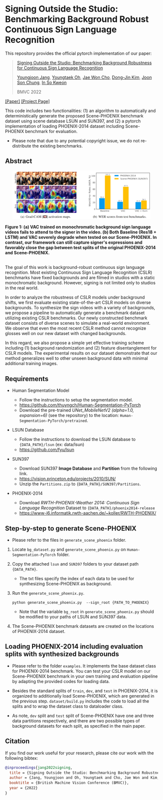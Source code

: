 
# Signing Outside the Studio: Benchmarking Background Robust Continuous Sign Language Recognition

This repository provides the official pytorch implementation of our paper:

> [Signing Outside the Studio: Benchmarking Background Robustness for Continuous Sign Language Recognition](https://arxiv.org/abs/2211.00448) 
>
> [Youngjoon Jang](https://art-jang.github.io/), [Youngtaek Oh](https://ytaek-oh.github.io), [Jae Won Cho](https://chojw.github.io/), [Dong-Jin Kim](https://sites.google.com/site/djkimcv/), [Joon Son Chung](https://mm.kaist.ac.kr/joon/), [In So Kweon](http://rcv.kaist.ac.kr/index.php?mid=rcv_faculty)
> 
> BMVC 2022

[[Paper]](https://arxiv.org/abs/2211.00448)  [[Project Page]](https://art-jang.github.io/signing_outside)

This code includes two functionalities: (1) an algorithm to automatically and deterministically generate the proposed  Scene-PHOENIX benchmark dataset  using scene database LSUN and SUN397, and (2) a pytorch implementation of loading PHOENIX-2014 dataset including Scene-PHOENIX benchmark for evaluation. 
- Please note that due to any potential copyright issue, we do not re-distribute the existing benchmarks. 


## Abstract
<p align='center'>
  <img width='90%' src='./assets/teaser.png'/>
</p>
  <b>
Figure 1: (a) VAC trained on monochromatic background sign language videos fails to attend to the signer in the video. (b) Both Baseline (Res18 + LSTM) and VAC severely degrade when tested on our Scene-PHOENIX. In contrast, our framework can still capture signer's expressions and favorably close the gap between test splits of the original PHOENIX-2014 and Scene-PHOENIX. 
</b>
<br /> <br />

<p>
The goal of this work is background-robust continuous sign language recognition. Most existing Continuous Sign Language Recognition (CSLR) benchmarks have fixed backgrounds and are filmed in studios with a static monochromatic background. However, signing is not limited only to studios in the real world.
</p>

<p>
In order to analyze the robustness of CSLR models under background shifts, we first evaluate existing state-of-the-art CSLR models on diverse backgrounds. To synthesize the sign videos with a variety of backgrounds, we propose a pipeline to automatically generate a benchmark dataset utilizing existing CSLR benchmarks. Our newly constructed benchmark dataset consists of diverse scenes to simulate a real-world environment. We observe that even the most recent CSLR method cannot recognize glosses well on our new dataset with changed backgrounds.
</p>

<p>
In this regard, we also propose a simple yet effective training scheme including (1) background randomization and (2) feature disentanglement for CSLR models. The experimental results on our dataset demonstrate that our method generalizes well to other unseen background data with minimal additional training images.
</p>


## Requirements
- Human Segmentation Model
    - Follow the instructions to setup the segmentation model.
    - https://github.com/thuyngch/Human-Segmentation-PyTorch
    - Download the pre-trained *UNet_MobileNetV2 (alpha=1.0, expansion=6)*  (see the repository) to the location:  `Human-Segmentation-PyTorch/pretrained`.

- LSUN Database
    - Follow the instructions to download the LSUN database to `{DATA_PATH}/lsun` (ex: data/lsun)
    - https://github.com/fyu/lsun

- SUN397
    - Download SUN397 **Image Database** and **Partition** from the following link.
    - https://vision.princeton.edu/projects/2010/SUN/
    - Unzip the `Partitions.zip` to `{DATA_PATH}/SUN397/Partitions`.

- PHOENIX-2014
    - Download *RWTH-PHOENIX-Weather 2014: Continuous Sign Language Recognition* Dataset to `{DATA_PATH}/phoenix2014-release`
    - https://www-i6.informatik.rwth-aachen.de/~koller/RWTH-PHOENIX/


## Step-by-step to generate Scene-PHOENIX
- Please refer to the files in `generate_scene_phoenix` folder.

1. Locate `bg_dataset.py` and `generate_scene_phoenix.py` on `Human-Segmentation-PyTorch` folder.

2. Copy the attached `lsun` and `SUN397` folders to your dataset path `{DATA_PATH}`.
    - The txt files specify the index of each data to be used for synthesizing Scene-PHOENIX as background. 
  
3. Run the `generate_scene_phoenix.py`.
    ```
    python generate_scene_phoenix.py  --sign_root {PATH_TO_PHOENIX}
    ```

    - Note that the variable `bg_root` in `generate_scene_phoenix.py` should be modified to your paths of LSUN and SUN397 data.

4. The Scene-PHOENIX benchmark datasets are created on the locations of PHOENIX-2014 dataset.


## Loading PHOENIX-2014 including evaluation splits with synthesized backgrounds

- Please refer to the folder `examples`. It implements the base dataset class for PHOENIX-2014 benchmark. You can test your CSLR model on our Scene-PHOENIX benchmark in your own training and evaluation pipeline by adapting the provided codes for loading data.  
 
- Besides the standard splits of `train`, `dev`, and `test` in PHOENIX-2014, it is organized to additionally load Scene-PHOENIX, which are generated in the previous step. `dataset/build.py` includes the code to load all the splits and to  wrap the dataset class to dataloader class.

- As note, `dev` split and `test` split of Scene-PHOENIX have one and three data partitions respectively, and there are two possible types of background datasets for each split, as specified in the main paper. 


  
## Citation
If you find our work useful for your research, please cite our work with the following bibtex:

```bibtex
@inproceedings{jang2022signing,
  title = {Signing Outside the Studio: Benchmarking Background Robustness for Continuous Sign Language Recognition},
  author = {Jang, Youngjoon and Oh, Youngtaek and Cho, Jae Won and Kim, Dong-Jin and Chung, Joon Son and Kweon, In So},
  booktitle = {British Machine Vision Conference (BMVC)},
  year = {2022}
}
```
